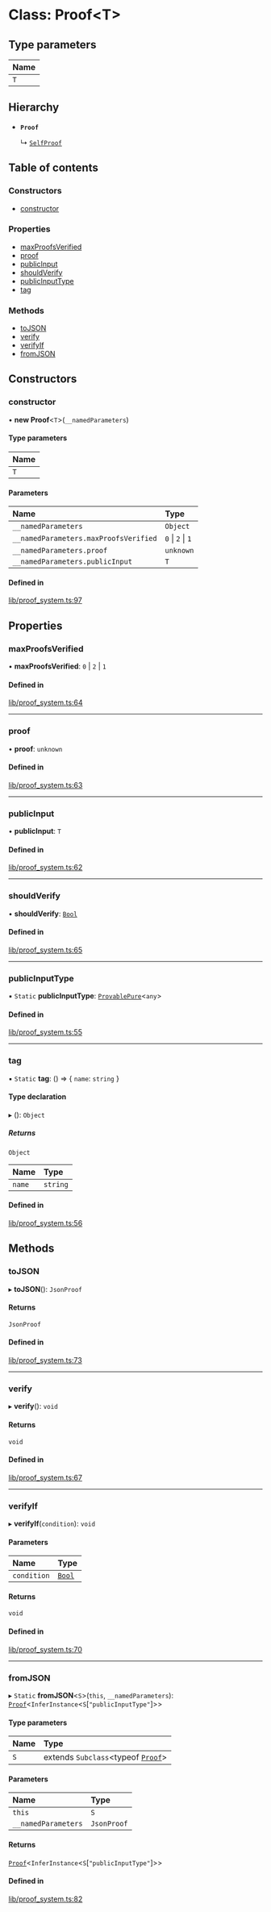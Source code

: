 # Class: Proof<T\>

## Type parameters

| Name |
| :------ |
| `T` |

## Hierarchy

- **`Proof`**

  ↳ [`SelfProof`](SelfProof.md)

## Table of contents

### Constructors

- [constructor](Proof.md#constructor)

### Properties

- [maxProofsVerified](Proof.md#maxproofsverified)
- [proof](Proof.md#proof)
- [publicInput](Proof.md#publicinput)
- [shouldVerify](Proof.md#shouldverify)
- [publicInputType](Proof.md#publicinputtype)
- [tag](Proof.md#tag)

### Methods

- [toJSON](Proof.md#tojson)
- [verify](Proof.md#verify)
- [verifyIf](Proof.md#verifyif)
- [fromJSON](Proof.md#fromjson)

## Constructors

### constructor

• **new Proof**<`T`\>(`__namedParameters`)

#### Type parameters

| Name |
| :------ |
| `T` |

#### Parameters

| Name | Type |
| :------ | :------ |
| `__namedParameters` | `Object` |
| `__namedParameters.maxProofsVerified` | ``0`` \| ``2`` \| ``1`` |
| `__namedParameters.proof` | `unknown` |
| `__namedParameters.publicInput` | `T` |

#### Defined in

[lib/proof_system.ts:97](https://github.com/o1-labs/snarkyjs/blob/531db432/src/lib/proof_system.ts#L97)

## Properties

### maxProofsVerified

• **maxProofsVerified**: ``0`` \| ``2`` \| ``1``

#### Defined in

[lib/proof_system.ts:64](https://github.com/o1-labs/snarkyjs/blob/531db432/src/lib/proof_system.ts#L64)

___

### proof

• **proof**: `unknown`

#### Defined in

[lib/proof_system.ts:63](https://github.com/o1-labs/snarkyjs/blob/531db432/src/lib/proof_system.ts#L63)

___

### publicInput

• **publicInput**: `T`

#### Defined in

[lib/proof_system.ts:62](https://github.com/o1-labs/snarkyjs/blob/531db432/src/lib/proof_system.ts#L62)

___

### shouldVerify

• **shouldVerify**: [`Bool`](Bool.md)

#### Defined in

[lib/proof_system.ts:65](https://github.com/o1-labs/snarkyjs/blob/531db432/src/lib/proof_system.ts#L65)

___

### publicInputType

▪ `Static` **publicInputType**: [`ProvablePure`](../interfaces/ProvablePure.md)<`any`\>

#### Defined in

[lib/proof_system.ts:55](https://github.com/o1-labs/snarkyjs/blob/531db432/src/lib/proof_system.ts#L55)

___

### tag

▪ `Static` **tag**: () => { `name`: `string`  }

#### Type declaration

▸ (): `Object`

##### Returns

`Object`

| Name | Type |
| :------ | :------ |
| `name` | `string` |

#### Defined in

[lib/proof_system.ts:56](https://github.com/o1-labs/snarkyjs/blob/531db432/src/lib/proof_system.ts#L56)

## Methods

### toJSON

▸ **toJSON**(): `JsonProof`

#### Returns

`JsonProof`

#### Defined in

[lib/proof_system.ts:73](https://github.com/o1-labs/snarkyjs/blob/531db432/src/lib/proof_system.ts#L73)

___

### verify

▸ **verify**(): `void`

#### Returns

`void`

#### Defined in

[lib/proof_system.ts:67](https://github.com/o1-labs/snarkyjs/blob/531db432/src/lib/proof_system.ts#L67)

___

### verifyIf

▸ **verifyIf**(`condition`): `void`

#### Parameters

| Name | Type |
| :------ | :------ |
| `condition` | [`Bool`](Bool.md) |

#### Returns

`void`

#### Defined in

[lib/proof_system.ts:70](https://github.com/o1-labs/snarkyjs/blob/531db432/src/lib/proof_system.ts#L70)

___

### fromJSON

▸ `Static` **fromJSON**<`S`\>(`this`, `__namedParameters`): [`Proof`](Proof.md)<`InferInstance`<`S`[``"publicInputType"``]\>\>

#### Type parameters

| Name | Type |
| :------ | :------ |
| `S` | extends `Subclass`<typeof [`Proof`](Proof.md)\> |

#### Parameters

| Name | Type |
| :------ | :------ |
| `this` | `S` |
| `__namedParameters` | `JsonProof` |

#### Returns

[`Proof`](Proof.md)<`InferInstance`<`S`[``"publicInputType"``]\>\>

#### Defined in

[lib/proof_system.ts:82](https://github.com/o1-labs/snarkyjs/blob/531db432/src/lib/proof_system.ts#L82)
